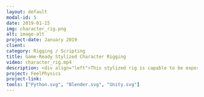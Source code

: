 ```yaml
---
layout: default
modal-id: 5
date: 2019-01-15
img: character_rig.png
alt: image-alt
project-date: January 2019
client: 
category: Rigging / Scripting
title: Game-Ready Stylized Character Rigging
video: character_rig.mp4
description: <div align="left">This stylized rig is capable to be exported to any game-engine without being worry about rigging defects or missing humanoid features. No blendshapes are used in this rig</div>
project: FeelPhysics
project-link: 
tools: ["Python.svg", "Blender.svg", "Unity.svg"]
---
```

